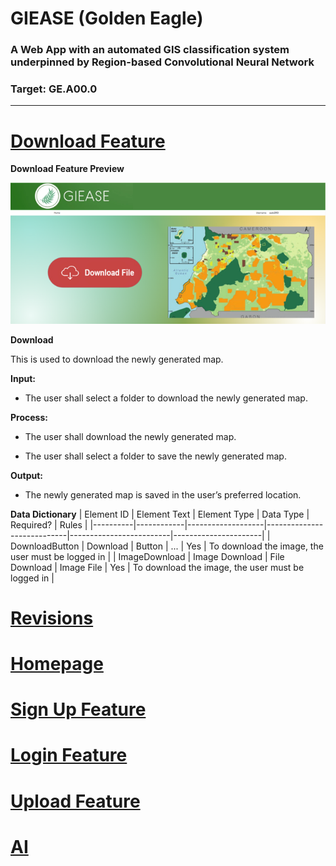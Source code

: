 # GIEASE (Golden Eagle)
### A Web App with an automated GIS classification system underpinned by Region-based Convolutional Neural Network
### Target:  GE.A00.0
_______________________________________
# [Download Feature](https://github.com/rendznicoy/golden-eagle/blob//main/Details/DOWNLOAD.md)
**Download Feature Preview**

![Download](https://github.com/rendznicoy/golden-eagle/blob/main/Mockups/Download%20Mockup.png)

**Download**

This is used to download the newly generated map. 

**Input:**
* The user shall select a folder to download the newly generated map.
  
**Process:**
+ The user shall download the newly generated map.
- The user shall select a folder to save the newly generated map.

**Output:**
*  The newly generated map is saved in the user’s preferred location.

**Data Dictionary**
| Element ID | Element Text      | Element Type | Data Type                | Required?          | Rules         |
|----------|------------|-------------------|----------------------------|-------------------------|----------------------|
| DownloadButton     | Download        | Button               | ...               | Yes               | To download the image, the user must be logged in               | 
| ImageDownload      | Image Download       | File Download               | Image File               | Yes               | To download the image, the user must be logged in               |

# [Revisions](https://github.com/rendznicoy/golden-eagle/blob//main/Details/REVISIONS.md)

# [Homepage](https://github.com/rendznicoy/golden-eagle/blob/main/Details/HOMEPAGE.md)

# [Sign Up Feature](https://github.com/rendznicoy/golden-eagle/blob//main/Details/SIGNUP.md)

# [Login Feature](https://github.com/rendznicoy/golden-eagle/blob//main/Details/LOGIN.md)

# [Upload Feature](https://github.com/rendznicoy/golden-eagle/blob//main/Details/UPLOAD.md)

# [AI](https://github.com/rendznicoy/golden-eagle/blob/main/Details/AI.md)



